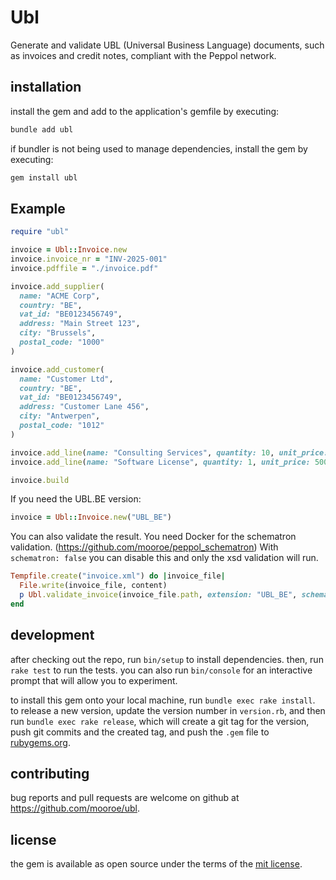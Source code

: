 # Ubl

Generate and validate UBL (Universal Business Language) documents, such as invoices and credit notes, compliant with the Peppol network.

## installation

install the gem and add to the application's gemfile by executing:

```bash
bundle add ubl
```

if bundler is not being used to manage dependencies, install the gem by executing:

```bash
gem install ubl
```

## Example

```ruby
require "ubl"

invoice = Ubl::Invoice.new
invoice.invoice_nr = "INV-2025-001"
invoice.pdffile = "./invoice.pdf"

invoice.add_supplier(
  name: "ACME Corp",
  country: "BE",
  vat_id: "BE0123456749",
  address: "Main Street 123",
  city: "Brussels",
  postal_code: "1000"
)

invoice.add_customer(
  name: "Customer Ltd",
  country: "BE",
  vat_id: "BE0123456749",
  address: "Customer Lane 456",
  city: "Antwerpen",
  postal_code: "1012"
)

invoice.add_line(name: "Consulting Services", quantity: 10, unit_price: 100.0, tax_rate: 21.0)
invoice.add_line(name: "Software License", quantity: 1, unit_price: 500.0, tax_rate: 21.0)

invoice.build
```

If you need the UBL.BE version:
```ruby
invoice = Ubl::Invoice.new("UBL_BE")
```

You can also validate the result. 
You need Docker for the schematron validation. (https://github.com/mooroe/peppol_schematron)
With `schematron: false` you can disable this and only the xsd validation will run.
```ruby
Tempfile.create("invoice.xml") do |invoice_file|
  File.write(invoice_file, content)
  p Ubl.validate_invoice(invoice_file.path, extension: "UBL_BE", schematron: true)
end
```

## development

after checking out the repo, run `bin/setup` to install dependencies. then, run `rake test` to run the tests. you can also run `bin/console` for an interactive prompt that will allow you to experiment.

to install this gem onto your local machine, run `bundle exec rake install`. to release a new version, update the version number in `version.rb`, and then run `bundle exec rake release`, which will create a git tag for the version, push git commits and the created tag, and push the `.gem` file to [rubygems.org](https://rubygems.org).

## contributing

bug reports and pull requests are welcome on github at https://github.com/mooroe/ubl.

## license

the gem is available as open source under the terms of the [mit license](https://opensource.org/licenses/mit).
